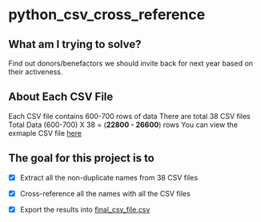 # python_csv_cross_reference

## What am I trying to solve? 
Find out donors/benefactors we should invite back for next year based on their activeness. 

## About Each CSV File
Each CSV file contains 600-700 rows of data
There are total 38 CSV files
Total Data (600-700) X 38 = (**22800 - 26600**) rows
You can view the exmaple CSV file [here](./example_file.csv)

## The goal for this project is to
 - [x] Extract all the non-duplicate names from 38 CSV files 
 - [x] Cross-reference all the names with all the CSV files 
 - [x] Export the results into [final_csv_file.csv](./final_csv_file.csv)


